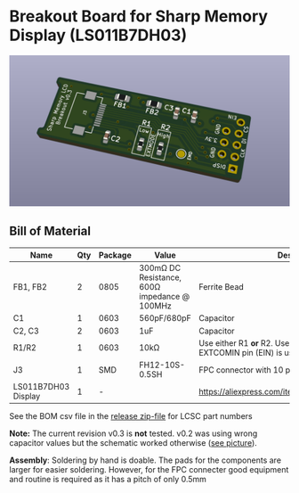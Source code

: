 # Breakout Board for Sharp Memory Display (LS011B7DH03)



![](https://raw.githubusercontent.com/crehmann/Sharp-Memory-LCD-Breakout/main/Pictures/SharpMemoryLcdBreakout.png)

## Bill of Material

| Name                | Qty  | Package | Value                                        | Description                                                  |
| ------------------- | ---- | ------- | -------------------------------------------- | ------------------------------------------------------------ |
| FB1, FB2            | 2    | 0805    | 300mΩ DC Resistance, 600Ω impedance @ 100MHz | Ferrite Bead                                                 |
| C1                  | 1    | 0603    | 560pF/680pF                                  | Capacitor                                                    |
| C2, C3              | 2    | 0603    | 1uF                                          | Capacitor                                                    |
| R1/R2               | 1    | 0603    | 10kΩ                                         | Use either R1 **or** R2. Use R2 when VCOM toggling via EXTCOMIN pin (EIN) is used. |
| J3                  | 1    | SMD     | FH12-10S-0.5SH                               | FPC connector with 10 pins and 0.5mm pitch                   |
| LS011B7DH03 Display | 1    | -       |                                              | https://aliexpress.com/item/1005001809102193.html            |

See the BOM csv file in the [release zip-file](https://github.com/crehmann/Sharp-Memory-LCD-Breakout/releases) for LCSC part numbers 

**Note:** The current revision v0.3 is **not** tested. v0.2 was using wrong capacitor values but the schematic worked otherwise ([see picture](https://raw.githubusercontent.com/crehmann/Sharp-Memory-LCD-Breakout/main/Pictures/displayOnBreakoutBoard.png)).

**Assembly**: Soldering by hand is doable. The pads for the components are larger for easier soldering. However, for the FPC connecter good equipment and routine is required as it has a pitch of only 0.5mm
